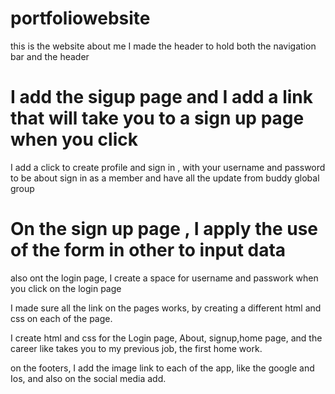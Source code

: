 # portfoliowebsite
this is the website about me
I made the header to hold both the navigation bar and the header
# I add the sigup page and I add a link that will take you to a sign up page when you click
I add a click to create profile and sign in , with your username and password
to be about sign in as a member and have all the update from buddy global group

# On the sign up page , I apply the use of the form in other to input data
also ont the login page, I create a space for username and passwork when you click on the login page

I made sure all the link on the pages works, by creating a different html and css on each of the page.

I create html and css for the Login page, About, signup,home page, and the career like takes you to my previous job, the first home work.

on the footers, I add the image link to each of the app, like the google and Ios, and also on the social media add.